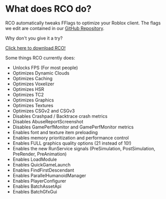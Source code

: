 # What does RCO do?

RCO automatically tweaks FFlags to optimize your Roblox client.
The flags we edit are contained in our [GitHub Repository](https://github.com/L8X/roblox-client-optimizer/blob/main/ClientAppSettings.json).

Why don't you give it a try?

[Click here to download RCO!](https://github.com/L8X/roblox-client-optimizer/releases/download/v1.0/RCO-Installer.zip)

Some things RCO currently does:

- Unlocks FPS (For most people)
- Optimizes Dynamic Clouds
- Optimizes Caching
- Optimizes Voxelizer
- Optimizes HSR
- Optimizes TC2
- Optimizes Graphics
- Optimizes Textures
- Optimizes CSGv2 and CSGv3
- Disables Crashpad / Backtrace crash metrics
- Disables AbuseReportScreenshot
- Disables GamePerfMonitor and GamePerfMonitor metrics
- Enables font and texture item preloading
- Enables memory prioritization and performance control
- Enables FULL graphics quality options (21 instead of 10!)
- Enables the new RunService signals (PreSimulation, PostSimulation, PreRender, PreAnimation)
- Enables LoadModule
- Enables QuickGameLaunch
- Enables FindFirstDescendant
- Enables ParallelHumanoidManager
- Enables PlayerConfigurer
- Enables BatchAssetApi
- Enables BatchGfxGui
